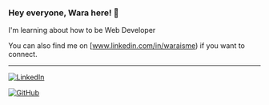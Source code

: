 
### Hey everyone, Wara here! 👋

I'm learning about how to be Web Developer

You can also find me on [www.linkedin.com/in/waraisme) if you want to connect.

---

[![LinkedIn](https://img.shields.io/badge/LinkedIn-%230077B5.svg?logo=linkedin&logoColor=white)](https://www.linkedin.com/in/cyclenerd/)

[![GitHub](https://img.shields.io/github/followers/Cyclenerd?style=social)](https://github.com/Cyclenerd?tab=followers)

